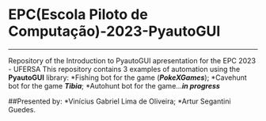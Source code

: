 # EPC(Escola Piloto de Computação)-2023-PyautoGUI
---
 Repository of the Introduction to PyautoGUI apresentation for the EPC 2023 - UFERSA 
 This repository contains 3 examples of automation using the **PyautoGUI** library: 
    *Fishing bot for the game (__*PokeXGames*__); 
    *Cavehunt bot for the game __*Tibia*__; 
    *Autohunt bot for the game...__*in progress*__ 

 ##Presented by: 
 *Vinícius Gabriel Lima de Oliveira; 
 *Artur Segantini Guedes. 